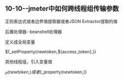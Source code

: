 ## 10-10--jmeter中如何跨线程组传输参数

正则表达式或者边界值提取器或者JSON Extractor提取的值

后置处理器- beanshell处理器

定义成全局变量

${_setProperty(newtoken,${access_token},)}

其他线程组，引入变量值

${_P(newtoken,)}或者${_property(newtoken,)}
